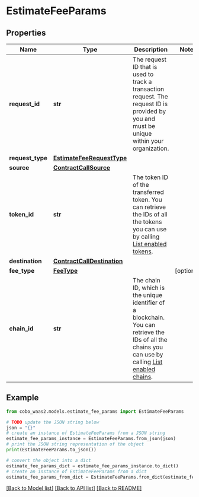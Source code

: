 # EstimateFeeParams


## Properties

Name | Type | Description | Notes
------------ | ------------- | ------------- | -------------
**request_id** | **str** | The request ID that is used to track a transaction request. The request ID is provided by you and must be unique within your organization. | 
**request_type** | [**EstimateFeeRequestType**](EstimateFeeRequestType.md) |  | 
**source** | [**ContractCallSource**](ContractCallSource.md) |  | 
**token_id** | **str** | The token ID of the transferred token. You can retrieve the IDs of all the tokens you can use by calling [List enabled tokens](/v2/api-references/wallets/list-enabled-tokens). | 
**destination** | [**ContractCallDestination**](ContractCallDestination.md) |  | 
**fee_type** | [**FeeType**](FeeType.md) |  | [optional] 
**chain_id** | **str** | The chain ID, which is the unique identifier of a blockchain. You can retrieve the IDs of all the chains you can use by calling [List enabled chains](/v2/api-references/wallets/list-enabled-chains). | 

## Example

```python
from cobo_waas2.models.estimate_fee_params import EstimateFeeParams

# TODO update the JSON string below
json = "{}"
# create an instance of EstimateFeeParams from a JSON string
estimate_fee_params_instance = EstimateFeeParams.from_json(json)
# print the JSON string representation of the object
print(EstimateFeeParams.to_json())

# convert the object into a dict
estimate_fee_params_dict = estimate_fee_params_instance.to_dict()
# create an instance of EstimateFeeParams from a dict
estimate_fee_params_from_dict = EstimateFeeParams.from_dict(estimate_fee_params_dict)
```
[[Back to Model list]](../README.md#documentation-for-models) [[Back to API list]](../README.md#documentation-for-api-endpoints) [[Back to README]](../README.md)



